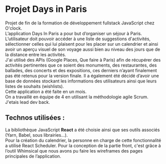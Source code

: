 # Projet Days in Paris

Projet de fin de la formation de développement fullstack JavaScript chez O'clock. <br/>L’application Days In Paris a pour but d’organiser un séjour à Paris. 
L’utilisateur doit pouvoir accéder à une liste de suggestions d'activités, sélectionner celles qui lui plaisent pour les placer sur un calendrier et ainsi avoir un aperçu visuel de son voyage aussi bien au niveau des jours que de la distance entre les activités.  
J'ai utilisé des APIs (Google Places, Que faire à Paris) afin de récupérer des activités pertinentes que ce soient des monuments, des restaurantes, des ballades, des concerts et des expositions, ces derniers n’ayant finalement pas été retenus pour la version finale. Il a également été décidé d’avoir une base de données stockant les informations des utilisateurs ainsi que leurs listes de souhaits (wishlists). <br/>
Cette application a été faite en un mois.<br/> On a travaillé en équipe de 4 en utilisant la méthodologie agile Scrum. <br>
J'etais lead dev back.

## Technos utilisées :

La bibliothèque JavaScript <strong>React</strong> a été choisie ainsi que ses outils associés (Yarn, Babel, sous librairies...).<br /> Pour la création du calendrier, la personne en charge de cette fonctionnalité a utilisé React Scheduler. 
Pour la conception de la partie front, c'est grâce à l’outil Whimsical que nous avons pu faire les wireframes des pages principales de l’application. 
